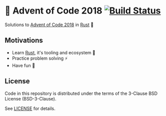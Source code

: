 # 🎄 Advent of Code 2018 [![Build Status][build-badge]][action-link]

Solutions to [Advent of Code 2018] in [Rust] 🦀

## Motivations

- Learn [Rust], it's tooling and ecosystem 🦀
- Practice problem solving ⚡️
- Have fun 🙂

## License

Code in this repository is distributed under the terms of the 3-Clause BSD
License (BSD-3-Clause).

See [LICENSE] for details.

[build-badge]: https://github.com/scorphus/advent-of-code-2018/workflows/Rust/badge.svg
[action-link]: https://github.com/scorphus/advent-of-code-2018/actions?query=workflow%3ARust
[Advent of Code 2018]: https://adventofcode.com/
[Rust]: https://rust-lang.org/
[LICENSE]: LICENSE
